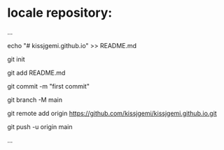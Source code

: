 # locale repository:

...

echo "# kissjgemi.github.io" >> README.md

git init

git add README.md

git commit -m "first commit"

git branch -M main

git remote add origin https://github.com/kissjgemi/kissjgemi.github.io.git

git push -u origin main

...
